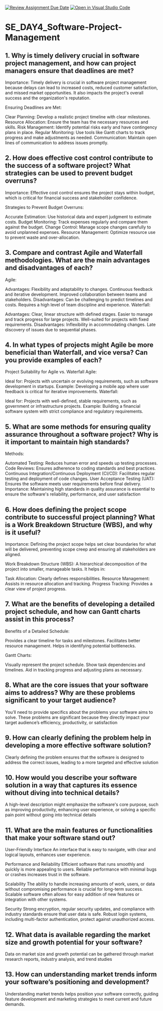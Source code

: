 [![Review Assignment Due Date](https://classroom.github.com/assets/deadline-readme-button-22041afd0340ce965d47ae6ef1cefeee28c7c493a6346c4f15d667ab976d596c.svg)](https://classroom.github.com/a/9pw6JKcu)
[![Open in Visual Studio Code](https://classroom.github.com/assets/open-in-vscode-2e0aaae1b6195c2367325f4f02e2d04e9abb55f0b24a779b69b11b9e10269abc.svg)](https://classroom.github.com/online_ide?assignment_repo_id=15662028&assignment_repo_type=AssignmentRepo)
# SE_DAY4_Software-Project-Management
## 1. Why is timely delivery crucial in software project management, and how can project managers ensure that deadlines are met?
Importance: Timely delivery is crucial in software project management because delays can lead to increased costs, reduced customer satisfaction, and missed market opportunities. It also impacts the project's overall success and the organization's reputation.

Ensuring Deadlines are Met:

Clear Planning: Develop a realistic project timeline with clear milestones.
Resource Allocation: Ensure the team has the necessary resources and skills.
Risk Management: Identify potential risks early and have contingency plans in place.
Regular Monitoring: Use tools like Gantt charts to track progress and make adjustments as needed.
Communication: Maintain open lines of communication to address issues promptly.

## 2. How does effective cost control contribute to the success of a software project? What strategies can be used to prevent budget overruns?
Importance: Effective cost control ensures the project stays within budget, which is critical for financial success and stakeholder confidence.

Strategies to Prevent Budget Overruns:

Accurate Estimation: Use historical data and expert judgment to estimate costs.
Budget Monitoring: Track expenses regularly and compare them against the budget.
Change Control: Manage scope changes carefully to avoid unplanned expenses.
Resource Management: Optimize resource use to prevent waste and over-allocation.

## 3. Compare and contrast Agile and Waterfall methodologies. What are the main advantages and disadvantages of each?
Agile:

Advantages:
Flexibility and adaptability to changes.
Continuous feedback and iterative development.
Improved collaboration between teams and stakeholders.
Disadvantages:
Can be challenging to predict timelines and costs.
Requires a high level of team discipline and experience.
Waterfall:

Advantages:
Clear, linear structure with defined stages.
Easier to manage and track progress for large projects.
Well-suited for projects with fixed requirements.
Disadvantages:
Inflexibility in accommodating changes.
Late discovery of issues due to sequential phases.

## 4. In what types of projects might Agile be more beneficial than Waterfall, and vice versa? Can you provide examples of each?
 Project Suitability for Agile vs. Waterfall
Agile:

Ideal for: Projects with uncertain or evolving requirements, such as software development in startups.
Example: Developing a mobile app where user feedback is critical for iterative improvements.
Waterfall:

Ideal for: Projects with well-defined, stable requirements, such as government or infrastructure projects.
Example: Building a financial software system with strict compliance and regulatory requirements.

## 5. What are some methods for ensuring quality assurance throughout a software project? Why is it important to maintain high standards?
Methods:

Automated Testing: Reduces human error and speeds up testing processes.
Code Reviews: Ensures adherence to coding standards and best practices.
Continuous Integration/Continuous Deployment (CI/CD): Facilitates regular testing and deployment of code changes.
User Acceptance Testing (UAT): Ensures the software meets user requirements before final delivery.
Importance: Maintaining high standards in quality assurance is essential to ensure the software's reliability, performance, and user satisfaction

## 6. How does defining the project scope contribute to successful project planning? What is a Work Breakdown Structure (WBS), and why is it useful?
Importance: Defining the project scope helps set clear boundaries for what will be delivered, preventing scope creep and ensuring all stakeholders are aligned.

Work Breakdown Structure (WBS): A hierarchical decomposition of the project into smaller, manageable tasks. It helps in:

Task Allocation: Clearly defines responsibilities.
Resource Management: Assists in resource allocation and tracking.
Progress Tracking: Provides a clear view of project progress.

## 7. What are the benefits of developing a detailed project schedule, and how can Gantt charts assist in this process?
Benefits of a Detailed Schedule:

Provides a clear timeline for tasks and milestones.
Facilitates better resource management.
Helps in identifying potential bottlenecks.

Gantt Charts:

Visually represent the project schedule.
Show task dependencies and timelines.
Aid in tracking progress and adjusting plans as necessary.

## 8. What are the core issues that your software aims to address? Why are these problems significant to your target audience?
You’ll need to provide specifics about the problems your software aims to solve. These problems are significant because they directly impact your target audience’s efficiency, productivity, or satisfaction

## 9. How can clearly defining the problem help in developing a more effective software solution?
Clearly defining the problem ensures that the software is designed to address the correct issues, leading to a more targeted and effective solution

## 10. How would you describe your software solution in a way that captures its essence without diving into technical details?
A high-level description might emphasize the software's core purpose, such as improving productivity, enhancing user experience, or solving a specific pain point without going into technical details

## 11. What are the main features or functionalities that make your software stand out?
User-Friendly Interface
 An interface that is easy to navigate, with clear and logical layouts, enhances user experience.

 Performance and Reliability
 Efficient software that runs smoothly and quickly is more appealing to users.
 Reliable performance with minimal bugs or crashes increases trust in the software.
 
Scalability
 The ability to handle increasing amounts of work, users, or data without compromising performance is crucial for long-term success.
 Scalable software often allows for easy addition of new features or integration with other systems.

 Security
 Strong encryption, regular security updates, and compliance with industry standards ensure that user data is safe.
 Robust login systems, including multi-factor authentication, protect against unauthorized access.
## 12. What data is available regarding the market size and growth potential for your software?
Data on market size and growth potential can be gathered through market research reports, industry analysis, and trend studies

## 13. How can understanding market trends inform your software’s positioning and development?
Understanding market trends helps position your software correctly, guiding feature development and marketing strategies to meet current and future demands.
